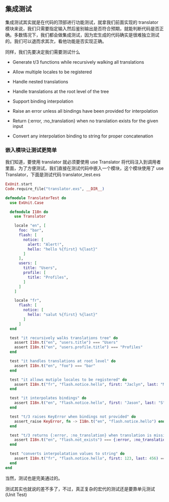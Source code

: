 ## 集成测试

集成测试其实就是在代码的顶部进行功能测试，就拿我们前面实现的 translator 模块来说，我们只需要指定输入然后鉴别输出是否符合预期，就能判断代码是否正确。多数情况下，我们都会做集成测试，因为宏生成的代码确实是很难独立测试的。我们可以退而求其次，看他功能是否实现正确。

同样，我们先要决定我们需要测试什么

- Generate t/3 functions while recursively walking all translations

- Allow multiple locales to be registered

- Handle nested translations

- Handle translations at the root level of the tree

- Support binding interpolation

- Raise an error unless all bindings have been provided for interpolation

- Return {:error, :no_translation} when no translation exists for the given input

- Convert any interpolation binding to string for proper concatenation


### 嵌入模块让测试更简单

我们知道，要使用 translator 就必须要使用 use Translator 将代码注入到调用者里面，为了方便测试，我们直接在测试代码中嵌入一个模块，这个模块使用了 use Translator，下面是测试代码 translator_test.exs

```elixir
ExUnit.start
Code.require_file("translator.exs", __DIR__)

defmodule TranslatorTest do
  use ExUnit.Case

  defmodule I18n do
    use Translator

    locale "en", [
      foo: "bar",
      flash: [
        notice: [
          alert: "Alert!",
          hello: "hello %{first} %{last}"
        ]
      ],
      users: [
        title: "Users",
        profile: [
          title: "Profiles",
        ]
      ]
    ]

    locale "fr",
      flash: [
        notice: [
          hello: "salut %{first} %{last}"
        ]
      ]
  end

  test "it recursively walks translations tree" do
    assert I18n.t("en", "users.title") === "Users"
    assert I18n.t("en", "users.profile.title") === "Profiles"
  end

  test "it handles translations at root level" do
    assert I18n.t("en", "foo") === "bar"
  end

  test "it allows mutiple locales to be registered" do
    assert I18n.t("fr", "flash.notice.hello", first: "Jaclyn", last: "M") === "salut Jaclyn M"
  end

  test "it interpolates bindings" do
    assert I18n.t("en", "flash.notice.hello", first: "Jason", last: "S") === "hello Jason S"
  end

  test "t/3 raises KeyError when bindings not provided" do
    assert_raise KeyError, fn -> I18n.t("en", "flash.notice.hello") end
  end

  test "t/3 returns {:error, :no_translation} when translation is missing" do
    assert I18n.t("en", "flash.not_exists") === {:error, :no_translation}
  end

  test "converts interpolatation values to string" do
    assert I18n.t("fr", "flash.notice.hello", first: 123, last: 456) === "salut 123 456"
  end
end
```

当然，测试也是完美通过的。

测试其实也就说的差不多了，不过，真正复杂的宏代的测试还是要靠单元测试(Unit Test)
